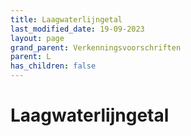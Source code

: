 ```yaml
---
title: Laagwaterlijngetal
last_modified_date: 19-09-2023
layout: page
grand_parent: Verkenningsvoorschriften
parent: L
has_children: false
---
```


Laagwaterlijngetal
==================

